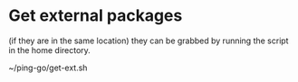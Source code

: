 # Get external packages

(if they are in the same location) they can be grabbed by running the script in the home directory.

~/ping-go/get-ext.sh